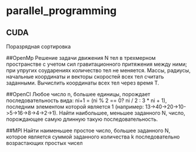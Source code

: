 # parallel_programming

## CUDA
Поразрядная сортировка

##OpenMp
Решение задачи движения N тел в трехмерном пространстве с учетом сил гравитационного притяжения между ними; при упругих соударениях количество тел не меняется. Массы, радиусы, начальные координаты и векторы скоростей всех тел считать заданными. Вычислить координаты всех тел через время T.

##OpenCl
Любое число n, большее единицы, порождает последовательность вида:
ni+1 = (ni % 2 == 0? ni / 2 : 3 * ni + 1),
последним элементом которой является 1 (например: 13->40->20->10->5->16->8->4->2->1). Найти наибольшее, меньшее заданного N, число, порождающее самую длинную такую последовательность.

##MPI
Найти наименьшее простое число, большее заданного N, которое является суммой заданного количества k последовательно возрастающих простых чисел

